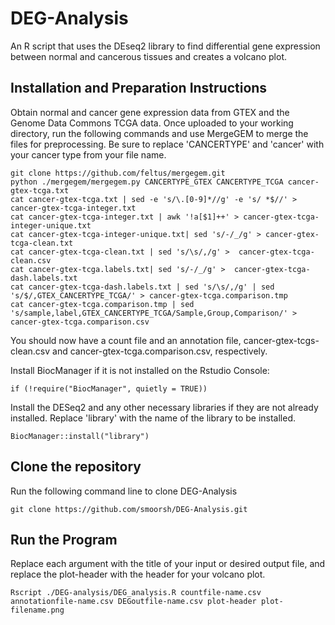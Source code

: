 # DEG-Analysis
An R script that uses the DEseq2 library to find differential gene expression between normal and cancerous tissues and creates a volcano plot.

## Installation and Preparation Instructions
Obtain normal and cancer gene expression data from GTEX and the Genome Data Commons TCGA data. Once uploaded to your working directory, run the following commands and use MergeGEM to merge the files for preprocessing.
Be sure to replace 'CANCERTYPE' and 'cancer' with your cancer type from your file name.

```
git clone https://github.com/feltus/mergegem.git
python ./mergegem/mergegem.py CANCERTYPE_GTEX CANCERTYPE_TCGA cancer-gtex-tcga.txt
cat cancer-gtex-tcga.txt | sed -e 's/\.[0-9]*//g' -e 's/ *$//' > cancer-gtex-tcga-integer.txt
cat cancer-gtex-tcga-integer.txt | awk '!a[$1]++' > cancer-gtex-tcga-integer-unique.txt
cat cancer-gtex-tcga-integer-unique.txt| sed 's/-/_/g' > cancer-gtex-tcga-clean.txt
cat cancer-gtex-tcga-clean.txt | sed 's/\s/,/g' >  cancer-gtex-tcga-clean.csv
cat cancer-gtex-tcga.labels.txt| sed 's/-/_/g' >  cancer-gtex-tcga-dash.labels.txt
cat cancer-gtex-tcga-dash.labels.txt | sed 's/\s/,/g' | sed 's/$/,GTEX_CANCERTYPE_TCGA/' > cancer-gtex-tcga.comparison.tmp
cat cancer-gtex-tcga.comparison.tmp | sed 's/sample,label,GTEX_CANCERTYPE_TCGA/Sample,Group,Comparison/' > cancer-gtex-tcga.comparison.csv
```
You should now have a count file and an annotation file, cancer-gtex-tcgs-clean.csv and cancer-gtex-tcga.comparison.csv, respectively.

Install BiocManager if it is not installed on the Rstudio Console:
```
if (!require("BiocManager", quietly = TRUE))
```
Install the DESeq2 and any other necessary libraries if they are not already installed. Replace 'library' with the name of the library to be installed.
```
BiocManager::install("library")
```
## Clone the repository
Run the following command line to clone DEG-Analysis
```
git clone https://github.com/smoorsh/DEG-Analysis.git
```
## Run the Program
Replace each argument with the title of your input or desired output file, and replace the plot-header with the header for your volcano plot.
```
Rscript ./DEG-analysis/DEG_analysis.R countfile-name.csv annotationfile-name.csv DEGoutfile-name.csv plot-header plot-filename.png
```

